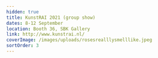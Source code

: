 ```yaml
---
hidden: true
title: KunstRAI 2021 (group show)
dates: 8-12 September
location: Booth 36, SBK Gallery
link: http://www.kunstrai.nl/
coverImage: /images/uploads/rosesrealllysmelllike.jpeg
sortOrder: 3
---
```

